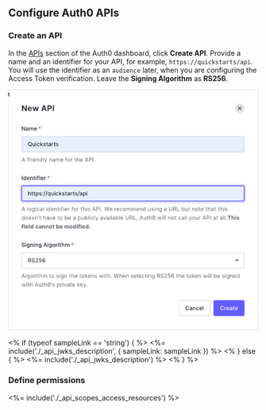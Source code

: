 ## Configure Auth0 APIs

### Create an API

In the <a href="$manage_url/#/apis" target="_blank" rel="noreferrer">APIs</a> section of the Auth0 dashboard, click **Create API**. Provide a name and an identifier for your API, for example, `https://quickstarts/api`. You will use the identifier as an `audience` later, when you are configuring the Access Token verification. Leave the **Signing Algorithm** as **RS256**.

![Create API](/media/articles/server-apis/create-api.png)

<% if (typeof sampleLink == 'string') { %>
<%= include('./_api_jwks_description', { sampleLink: sampleLink }) %>
<% } else { %>
<%= include('./_api_jwks_description') %>
<% }  %>

### Define permissions
<%= include('./_api_scopes_access_resources') %>
